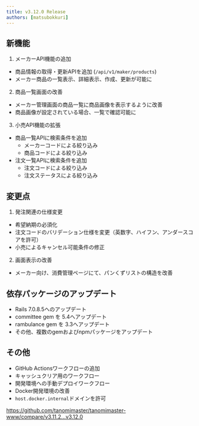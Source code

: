 ```yaml
---
title: v3.12.0 Release
authors: [matsubokkuri]
---
```



## 新機能
1. メーカーAPI機能の追加
  - 商品情報の取得・更新APIを追加 (`/api/v1/maker/products`)
  - メーカー商品の一覧表示、詳細表示、作成、更新が可能に

2. 商品一覧画面の改善
  - メーカー管理画面の商品一覧に商品画像を表示するように改善
  - 商品画像が設定されている場合、一覧で確認可能に

3. 小売API機能の拡張
  - 商品一覧APIに検索条件を追加
    - メーカーコードによる絞り込み
    - 商品コードによる絞り込み
  - 注文一覧APIに検索条件を追加
    - 注文コードによる絞り込み
    - 注文ステータスによる絞り込み

## 変更点

1. 発注関連の仕様変更
  - 希望納期の必須化
  - 注文コードのバリデーション仕様を変更（英数字、ハイフン、アンダースコアを許可）
  - 小売によるキャンセル可能条件の修正

2. 画面表示の改善
  - メーカー向け、消費管理ページにて、パンくずリストの構造を改善


## 依存パッケージのアップデート
- Rails 7.0.8.5へのアップデート
- committee gem を 5.4へアップデート
- rambulance gem を 3.3へアップデート
- その他、複数のgemおよびnpmパッケージをアップデート

## その他
- GitHub Actionsワークフローの追加
 - キャッシュクリア用のワークフロー
 - 開発環境への手動デプロイワークフロー
- Docker開発環境の改善
 - `host.docker.internal`ドメインを許可


https://github.com/tanomimaster/tanomimaster-www/compare/v3.11.2...v3.12.0

